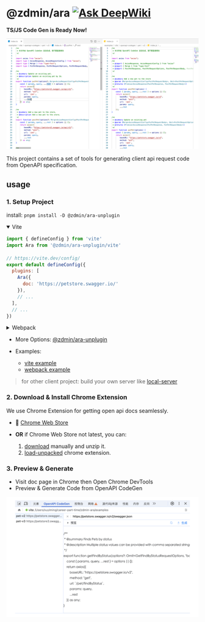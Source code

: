 # @zdmin/ara [![Ask DeepWiki](https://deepwiki.com/badge.svg)](https://deepwiki.com/xuyimingwork/zdmin-ara)

**TS/JS Code Gen is Ready Now!**

![TS/JS Code Gen](./docs/images/screenshot-generate-code.png)

This project contains a set of tools for generating client api request code from OpenAPI specification.

## usage

### 1. Setup Project

install: `pnpm install -D @zdmin/ara-unplugin`

<details open>

<summary>Vite</summary>

```js
import { defineConfig } from 'vite'
import Ara from '@zdmin/ara-unplugin/vite'

// https://vite.dev/config/
export default defineConfig({
  plugins: [
    Ara({
      doc: 'https://petstore.swagger.io/'
    }),
    // ...
  ],
  // ...
})
```

</details>

<details>

<summary>Webpack</summary>

```js
import Ara from '@zdmin/ara-unplugin/webpack'

export default {
  plugins: [
    Ara({
      doc: 'https://petstore.swagger.io/'
    }),
    // ...
  ],
  // ...
};
```

</details>

- More Options: [@zdmin/ara-unplugin](./packages/unplugin/README.md)

- Examples: 
  - [vite example](./examples/vite)
  - [webpack example](./examples/webpack)

> for other client project: build your own server like [local-server](./packages/local-server/)

### 2. Download & Install Chrome Extension

We use Chrome Extension for getting open api docs seamlessly.

- 🚀 [Chrome Web Store](https://chromewebstore.google.com/detail/openapi-codegen/fjncpcopojccenmapbhicjcgeiabojli)

- **OR** if Chrome Web Store not latest, you can: 
  1. [download](https://cdn.jsdelivr.net/npm/@zdmin/ara-chrome-extension) manually and unzip it.
  2. [load-unpacked](https://developer.chrome.com/docs/extensions/get-started/tutorial/hello-world#load-unpacked) chrome extension.

### 3. Preview & Generate

- Visit doc page in Chrome then Open Chrome DevTools
- Preview & Generate Code from OpenAPI CodeGen

![Preview & Generate Code in Chrome DevTools](./docs/images/screenshot-preview.png)

